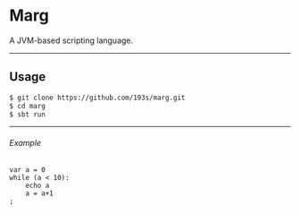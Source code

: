 # Marg
A JVM-based scripting language.  

******


## Usage
```sh
$ git clone https://github.com/193s/marg.git
$ cd marg
$ sbt run
```

******

  
###### Example
```
var a = 0
while (a < 10):
    echo a
    a = a+1
;
 
```
